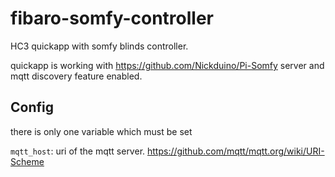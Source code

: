 # fibaro-somfy-controller

HC3 quickapp with somfy blinds controller.

quickapp is working with https://github.com/Nickduino/Pi-Somfy server and mqtt discovery feature enabled.


## Config

there is only one variable which must be set

``mqtt_host``: uri of the mqtt server. https://github.com/mqtt/mqtt.org/wiki/URI-Scheme
